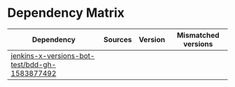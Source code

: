 # Dependency Matrix

Dependency | Sources | Version | Mismatched versions
---------- | ------- | ------- | -------------------
[jenkins-x-versions-bot-test/bdd-gh-1583877492](https://github.com/jenkins-x-versions-bot-test/bdd-gh-1583877492.git) |  | []() | 
